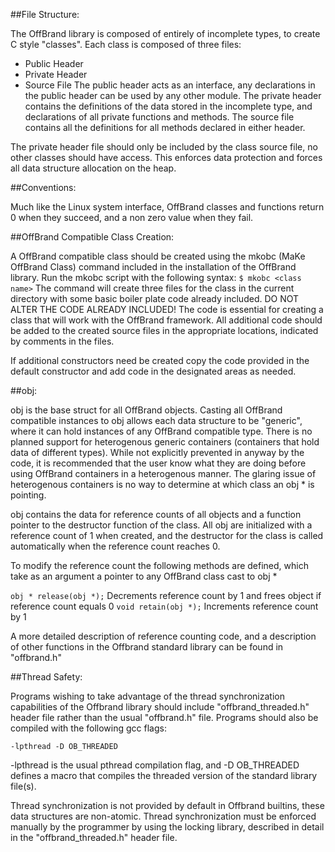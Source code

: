 ##File Structure:

The OffBrand library is composed of entirely of incomplete types, to create C 
style "classes". Each class is composed of three files:
  - Public Header
  - Private Header
  - Source File
The public header acts as an interface, any declarations in the public header
can be used by any other module. The private header contains the definitions
of the data stored in the incomplete type, and declarations of all private
functions and methods. The source file contains all the definitions for all 
methods declared in either header.

The private header file should only be included by the class source file, no
other classes should have access. This enforces data protection and forces all
data structure allocation on the heap.


##Conventions:

Much like the Linux system interface, OffBrand classes and functions return 0 
when they succeed, and a non zero value when they fail.


##OffBrand Compatible Class Creation:

A OffBrand compatible class should be created using the mkobc (MaKe OffBrand
Class) command included in the installation of the OffBrand library. Run the 
mkobc script with the following syntax:
  `$ mkobc <class name>`
The command will create three files for the class in the current directory with
some basic boiler plate code already included. DO NOT ALTER THE CODE ALREADY
INCLUDED! The code is essential for creating a class that will work with the
OffBrand framework. All additional code should be added to the created source
files in the appropriate locations, indicated by comments in the files.

If additional constructors need be created copy the code provided in the default
constructor and add code in the designated areas as needed.

##obj:

obj is the base struct for all OffBrand objects. Casting all OffBrand
compatible instances to obj allows each data structure to be "generic", where
it can hold instances of any OffBrand compatible type. There is no planned
support for heterogenous generic containers (containers that hold data of
different types). While not explicitly prevented in anyway by the code, it is
recommended that the user know what they are doing before using OffBrand
containers in a heterogenous manner. The glaring issue of heterogenous
containers is no way to determine at which class an obj * is pointing.

obj contains the data for reference counts of all objects and a function
pointer to the destructor function of the class. All obj are initialized with
a reference count of 1 when created, and the destructor for the class is called
automatically when the reference count reaches 0.

To modify the reference count the following methods are defined, which take as
an argument a pointer to any OffBrand class cast to obj *

  `obj * release(obj *);` Decrements reference count by 1 and frees object if
                            reference count equals 0
  `void retain(obj *);` Increments reference count by 1

A more detailed description of reference counting code, and a description of
other functions in the Offbrand standard library can be found in "offbrand.h"

##Thread Safety:

Programs wishing to take advantage of the thread synchronization capabilities of
the Offbrand library should include "offbrand_threaded.h" header file rather
than the usual "offbrand.h" file. Programs should also be compiled with the
following gcc flags:

  `-lpthread -D OB_THREADED`

-lpthread is the usual pthread compilation flag, and -D OB_THREADED defines a
macro that compiles the threaded version of the standard library file(s).

Thread synchronization is not provided by default in Offbrand builtins, these
data structures are non-atomic. Thread synchronization must be enforced manually
by the programmer by using the locking library, described in detail in the
"offbrand_threaded.h" header file.
